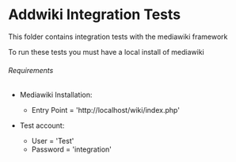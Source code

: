 Addwiki Integration Tests
=======

This folder contains integration tests with the mediawiki framework

To run these tests you must have a local install of mediawiki

###### Requirements

 - Mediawiki Installation:
    - Entry Point   = 'http://localhost/wiki/index.php'

 - Test account:
    - User          = 'Test'
    - Password      = 'integration'